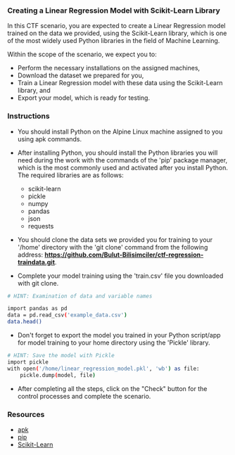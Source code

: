### Creating a Linear Regression Model with Scikit-Learn Library

In this CTF scenario, you are expected to create a Linear Regression model trained on the data we provided, using the Scikit-Learn library, which is one of the most widely used Python libraries in the field of Machine Learning.

Within the scope of the scenario, we expect you to:
* Perform the necessary installations on the assigned machines,
* Download the dataset we prepared for you,
* Train a Linear Regression model with these data using the Scikit-Learn library, and
* Export your model, which is ready for testing.

### Instructions

- You should install Python on the Alpine Linux machine assigned to you using apk commands.
- After installing Python, you should install the Python libraries you will need during the work with the commands of the 'pip' package manager, which is the most commonly used and activated after you install Python. The required libraries are as follows:
  - scikit-learn
  - pickle
  - numpy
  - pandas
  - json
  - requests
  
- You should clone the data sets we provided you for training to your '/home' directory with the 'git clone' command from the following address: **https://github.com/Bulut-Bilisimciler/ctf-regression-traindata.git**.

<!---
Depending on the return regarding the service, we can directly embed the cloning part of the test data into the service if we install the train data inside the machine and run the test script with verify.json.
-->

- Complete your model training using the 'train.csv' file you downloaded with git clone.

```bash
# HINT: Examination of data and variable names

import pandas as pd
data = pd.read_csv('example_data.csv')
data.head()
```

- Don't forget to export the model you trained in your Python script/app for model training to your home directory using the 'Pickle' library.

```bash
# HINT: Save the model with Pickle
import pickle
with open('/home/linear_regression_model.pkl', 'wb') as file:
    pickle.dump(model, file)
```

- After completing all the steps, click on the "Check" button for the control processes and complete the scenario.

### Resources  

- [apk](https://wiki.alpinelinux.org/wiki/Alpine_Linux_package_management)  
- [pip](https://pip.pypa.io/en/stable/getting-started/)
- [Scikit-Learn](https://scikit-learn.org/stable/index.html)  